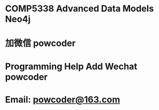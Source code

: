 # COMP5338 Advanced Data Models Neo4j
# 加微信 powcoder

# Programming Help Add Wechat powcoder

# Email: powcoder@163.com

